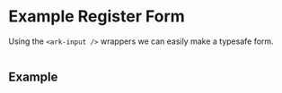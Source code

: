 # Example Register Form

Using the `<ark-input />` wrappers we can easily make a typesafe form.

```vue

```

## Example 


<ExampleIframe url="/example/register-form" />
